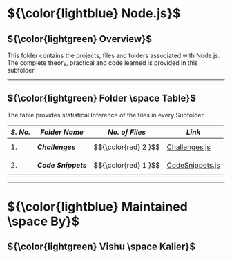 # ${\color{lightblue} Node.js}$

## ${\color{lightgreen} Overview}$

This folder contains the projects, files and folders associated with Node.js. The complete theory, practical and code learned is provided in this subfolder.

------

## ${\color{lightgreen} Folder \space Table}$

The table provides statistical Inference of the files in every Subfolder.

| ***S. No.*** | ***Folder Name*** | ***No. of Files*** | ***Link***
|-|-|-|-|
| 1. | ***Challenges*** | $${\color{red} 2 }$$ | [Challenges.js](https://github.com/VishuKalier2003/Web-Development/tree/main/Node.js/Challenges)  |
| 2. | ***Code Snippets*** | $${\color{red} 1 }$$ | [CodeSnippets.js](https://github.com/VishuKalier2003/Web-Development/tree/main/Node.js/Code%20Snippets)  |

------


# ${\color{lightblue} Maintained \space By}$
## ${\color{lightgreen} Vishu \space Kalier}$



